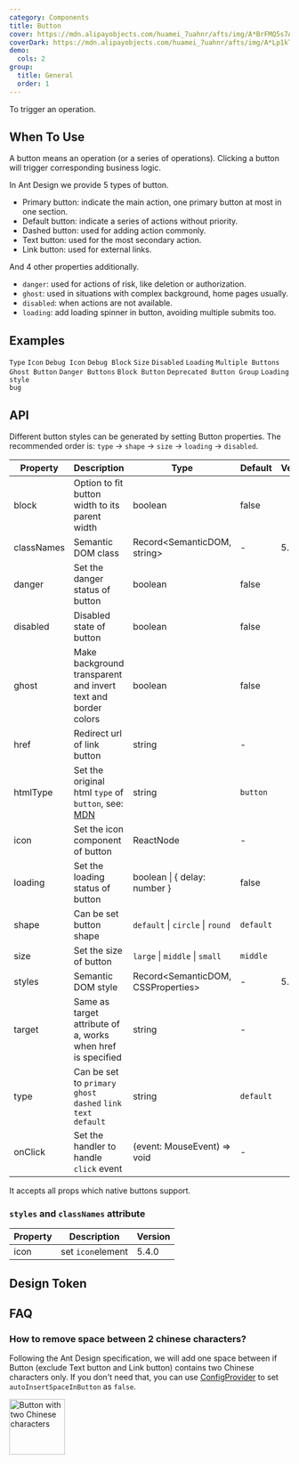 ```yaml
---
category: Components
title: Button
cover: https://mdn.alipayobjects.com/huamei_7uahnr/afts/img/A*BrFMQ5s7AAQAAAAAAAAAAAAADrJ8AQ/original
coverDark: https://mdn.alipayobjects.com/huamei_7uahnr/afts/img/A*Lp1kTYmSsgoAAAAAAAAAAAAADrJ8AQ/original
demo:
  cols: 2
group:
  title: General
  order: 1
---
```


To trigger an operation.

## When To Use

A button means an operation (or a series of operations). Clicking a button will trigger corresponding business logic.

In Ant Design we provide 5 types of button.

- Primary button: indicate the main action, one primary button at most in one section.
- Default button: indicate a series of actions without priority.
- Dashed button: used for adding action commonly.
- Text button: used for the most secondary action.
- Link button: used for external links.

And 4 other properties additionally.

- `danger`: used for actions of risk, like deletion or authorization.
- `ghost`: used in situations with complex background, home pages usually.
- `disabled`: when actions are not available.
- `loading`: add loading spinner in button, avoiding multiple submits too.

## Examples

<!-- prettier-ignore -->
<code src="./demo/basic.tsx">Type</code>
<code src="./demo/icon.tsx">Icon</code>
<code src="./demo/debug-icon.tsx" debug>Debug Icon</code>
<code src="./demo/debug-block.tsx" debug>Debug Block</code>
<code src="./demo/size.tsx">Size</code>
<code src="./demo/disabled.tsx">Disabled</code>
<code src="./demo/loading.tsx">Loading</code>
<code src="./demo/multiple.tsx">Multiple Buttons</code>
<code src="./demo/ghost.tsx">Ghost Button</code>
<code src="./demo/danger.tsx">Danger Buttons</code>
<code src="./demo/block.tsx">Block Button</code>
<code src="./demo/legacy-group.tsx" debug>Deprecated Button Group</code>
<code src="./demo/chinese-chars-loading.tsx" debug>Loading style bug</code>

## API

Different button styles can be generated by setting Button properties. The recommended order is: `type` -> `shape` -> `size` -> `loading` -> `disabled`.

| Property | Description | Type | Default | Version |
| --- | --- | --- | --- | --- |
| block | Option to fit button width to its parent width | boolean | false |  |
| classNames | Semantic DOM class | Record<SemanticDOM, string> | - | 5.4.0 |
| danger | Set the danger status of button | boolean | false |  |
| disabled | Disabled state of button | boolean | false |  |
| ghost | Make background transparent and invert text and border colors | boolean | false |  |
| href | Redirect url of link button | string | - |  |
| htmlType | Set the original html `type` of `button`, see: [MDN](https://developer.mozilla.org/en-US/docs/Web/HTML/Element/button#attr-type) | string | `button` |  |
| icon | Set the icon component of button | ReactNode | - |  |
| loading | Set the loading status of button | boolean \| { delay: number } | false |  |
| shape | Can be set button shape | `default` \| `circle` \| `round` | `default` |  |
| size | Set the size of button | `large` \| `middle` \| `small` | `middle` |  |
| styles | Semantic DOM style | Record<SemanticDOM, CSSProperties> | - | 5.4.0 |
| target | Same as target attribute of a, works when href is specified | string | - |  |
| type | Can be set to `primary` `ghost` `dashed` `link` `text` `default` | string | `default` |  |
| onClick | Set the handler to handle `click` event | (event: MouseEvent) => void | - |  |

It accepts all props which native buttons support.

### `styles` and `classNames` attribute

| Property | Description       | Version |
| -------- | ----------------- | ------- |
| icon     | set `icon`element | 5.4.0   |

## Design Token

<ComponentTokenTable component="Button"></ComponentTokenTable>

## FAQ

### How to remove space between 2 chinese characters?

Following the Ant Design specification, we will add one space between if Button (exclude Text button and Link button) contains two Chinese characters only. If you don't need that, you can use [ConfigProvider](/components/config-provider/#api) to set `autoInsertSpaceInButton` as `false`.

<img src="https://gw.alipayobjects.com/zos/antfincdn/MY%26THAPZrW/38f06cb9-293a-4b42-b183-9f443e79ffea.png" style="box-shadow: none; margin: 0; width: 100px" alt="Button with two Chinese characters" />

<style>
.site-button-ghost-wrapper {
  padding: 16px;
  background: rgb(190, 200, 200);
}
</style>
